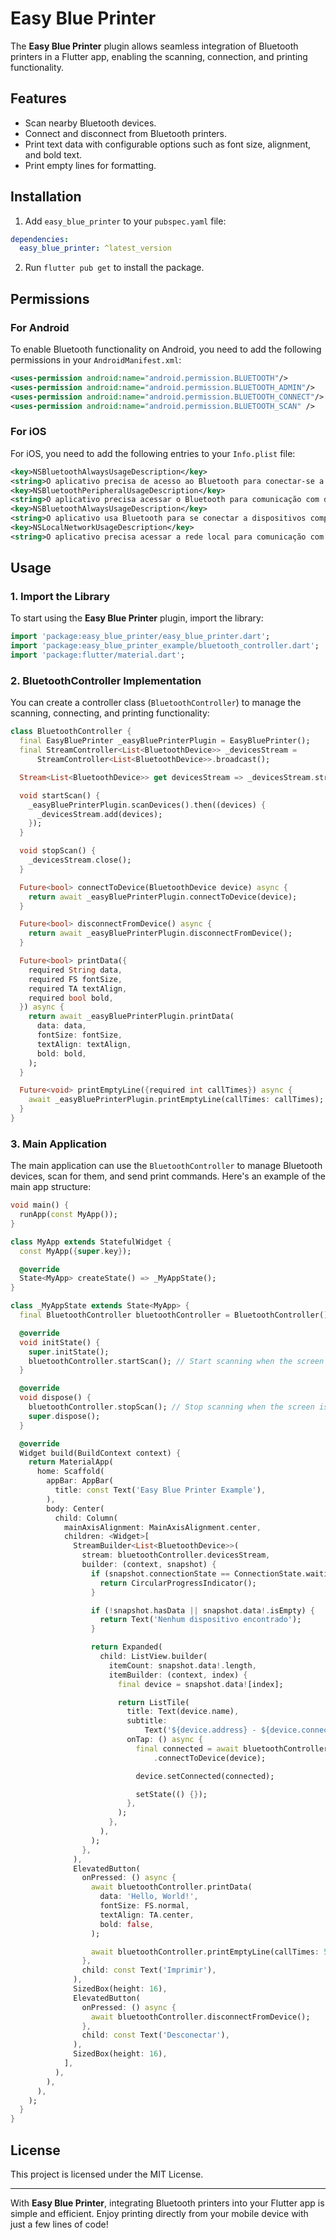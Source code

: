 # Easy Blue Printer

The **Easy Blue Printer** plugin allows seamless integration of Bluetooth printers in a Flutter app, enabling the scanning, connection, and printing functionality.

## Features
- Scan nearby Bluetooth devices.
- Connect and disconnect from Bluetooth printers.
- Print text data with configurable options such as font size, alignment, and bold text.
- Print empty lines for formatting.

## Installation

1. Add `easy_blue_printer` to your `pubspec.yaml` file:

```yaml
dependencies:
  easy_blue_printer: ^latest_version
```

2. Run `flutter pub get` to install the package.

## Permissions

### For Android
To enable Bluetooth functionality on Android, you need to add the following permissions in your `AndroidManifest.xml`:

```xml
<uses-permission android:name="android.permission.BLUETOOTH"/>
<uses-permission android:name="android.permission.BLUETOOTH_ADMIN"/>
<uses-permission android:name="android.permission.BLUETOOTH_CONNECT"/>
<uses-permission android:name="android.permission.BLUETOOTH_SCAN" />
```

### For iOS
For iOS, you need to add the following entries to your `Info.plist` file:

```xml
<key>NSBluetoothAlwaysUsageDescription</key>
<string>O aplicativo precisa de acesso ao Bluetooth para conectar-se a dispositivos próximos.</string>
<key>NSBluetoothPeripheralUsageDescription</key>
<string>O aplicativo precisa acessar o Bluetooth para comunicação com dispositivos externos.</string>
<key>NSBluetoothAlwaysUsageDescription</key>
<string>O aplicativo usa Bluetooth para se conectar a dispositivos compatíveis.</string>
<key>NSLocalNetworkUsageDescription</key>
<string>O aplicativo precisa acessar a rede local para comunicação com dispositivos Bluetooth.</string>
```

## Usage

### 1. **Import the Library**

To start using the **Easy Blue Printer** plugin, import the library:

```dart
import 'package:easy_blue_printer/easy_blue_printer.dart';
import 'package:easy_blue_printer_example/bluetooth_controller.dart';
import 'package:flutter/material.dart';
```

### 2. **BluetoothController Implementation**

You can create a controller class (`BluetoothController`) to manage the scanning, connecting, and printing functionality:

```dart
class BluetoothController {
  final EasyBluePrinter _easyBluePrinterPlugin = EasyBluePrinter();
  final StreamController<List<BluetoothDevice>> _devicesStream =
      StreamController<List<BluetoothDevice>>.broadcast();

  Stream<List<BluetoothDevice>> get devicesStream => _devicesStream.stream;

  void startScan() {
    _easyBluePrinterPlugin.scanDevices().then((devices) {
      _devicesStream.add(devices);
    });
  }

  void stopScan() {
    _devicesStream.close();
  }

  Future<bool> connectToDevice(BluetoothDevice device) async {
    return await _easyBluePrinterPlugin.connectToDevice(device);
  }

  Future<bool> disconnectFromDevice() async {
    return await _easyBluePrinterPlugin.disconnectFromDevice();
  }

  Future<bool> printData({
    required String data,
    required FS fontSize,
    required TA textAlign,
    required bool bold,
  }) async {
    return await _easyBluePrinterPlugin.printData(
      data: data,
      fontSize: fontSize,
      textAlign: textAlign,
      bold: bold,
    );
  }

  Future<void> printEmptyLine({required int callTimes}) async {
    await _easyBluePrinterPlugin.printEmptyLine(callTimes: callTimes);
  }
}
```

### 3. **Main Application**

The main application can use the `BluetoothController` to manage Bluetooth devices, scan for them, and send print commands. Here's an example of the main app structure:

```dart
void main() {
  runApp(const MyApp());
}

class MyApp extends StatefulWidget {
  const MyApp({super.key});

  @override
  State<MyApp> createState() => _MyAppState();
}

class _MyAppState extends State<MyApp> {
  final BluetoothController bluetoothController = BluetoothController();

  @override
  void initState() {
    super.initState();
    bluetoothController.startScan(); // Start scanning when the screen is loaded
  }

  @override
  void dispose() {
    bluetoothController.stopScan(); // Stop scanning when the screen is discarded
    super.dispose();
  }

  @override
  Widget build(BuildContext context) {
    return MaterialApp(
      home: Scaffold(
        appBar: AppBar(
          title: const Text('Easy Blue Printer Example'),
        ),
        body: Center(
          child: Column(
            mainAxisAlignment: MainAxisAlignment.center,
            children: <Widget>[
              StreamBuilder<List<BluetoothDevice>>(
                stream: bluetoothController.devicesStream,
                builder: (context, snapshot) {
                  if (snapshot.connectionState == ConnectionState.waiting) {
                    return CircularProgressIndicator();
                  }

                  if (!snapshot.hasData || snapshot.data!.isEmpty) {
                    return Text('Nenhum dispositivo encontrado');
                  }

                  return Expanded(
                    child: ListView.builder(
                      itemCount: snapshot.data!.length,
                      itemBuilder: (context, index) {
                        final device = snapshot.data![index];

                        return ListTile(
                          title: Text(device.name),
                          subtitle:
                              Text('${device.address} - ${device.connected}'),
                          onTap: () async {
                            final connected = await bluetoothController
                                .connectToDevice(device);

                            device.setConnected(connected);

                            setState(() {});
                          },
                        );
                      },
                    ),
                  );
                },
              ),
              ElevatedButton(
                onPressed: () async {
                  await bluetoothController.printData(
                    data: 'Hello, World!',
                    fontSize: FS.normal,
                    textAlign: TA.center,
                    bold: false,
                  );

                  await bluetoothController.printEmptyLine(callTimes: 5);
                },
                child: const Text('Imprimir'),
              ),
              SizedBox(height: 16),
              ElevatedButton(
                onPressed: () async {
                  await bluetoothController.disconnectFromDevice();
                },
                child: const Text('Desconectar'),
              ),
              SizedBox(height: 16),
            ],
          ),
        ),
      ),
    );
  }
}
```

## License

This project is licensed under the MIT License.

---

With **Easy Blue Printer**, integrating Bluetooth printers into your Flutter app is simple and efficient. Enjoy printing directly from your mobile device with just a few lines of code!